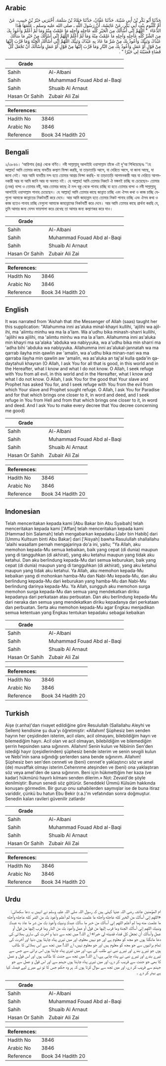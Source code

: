 ## Arabic


<div dir="rtl" lang="ar" style={{fontSize:'larger',backgroundColor:'#f8f9fa',padding:20}}>
حَدَّثَنَا أَبُو بَكْرِ بْنُ أَبِي شَيْبَةَ، حَدَّثَنَا عَفَّانُ، حَدَّثَنَا حَمَّادُ بْنُ سَلَمَةَ، أَخْبَرَنِي جَبْرُ بْنُ حَبِيبٍ، عَنْ أُمِّ كُلْثُومٍ بِنْتِ أَبِي بَكْرٍ، عَنْ عَائِشَةَ، أَنَّ رَسُولَ اللَّهِ ـ صلى الله عليه وسلم ـ عَلَّمَهَا هَذَا الدُّعَاءَ ‏ "‏ اللَّهُمَّ إِنِّي أَسْأَلُكَ مِنَ الْخَيْرِ كُلِّهِ عَاجِلِهِ وَآجِلِهِ مَا عَلِمْتُ مِنْهُ وَمَا لَمْ أَعْلَمْ وَأَعُوذُ بِكَ مِنَ الشَّرِّ كُلِّهِ عَاجِلِهِ وَآجِلِهِ مَا عَلِمْتُ مِنْهُ وَمَا لَمْ أَعْلَمْ اللَّهُمَّ إِنِّي أَسْأَلُكَ مِنْ خَيْرِ مَا سَأَلَكَ عَبْدُكَ وَنَبِيُّكَ وَأَعُوذُ بِكَ مِنْ شَرِّ مَا عَاذَ بِهِ عَبْدُكَ وَنَبِيُّكَ اللَّهُمَّ إِنِّي أَسْأَلُكَ الْجَنَّةَ وَمَا قَرَّبَ إِلَيْهَا مِنْ قَوْلٍ أَوْ عَمَلٍ وَأَعُوذُ بِكَ مِنَ النَّارِ وَمَا قَرَّبَ إِلَيْهَا مِنْ قَوْلٍ أَوْ عَمَلٍ وَأَسْأَلُكَ أَنْ تَجْعَلَ كُلَّ قَضَاءٍ قَضَيْتَهُ لِي خَيْرًا ‏"‏ ‏.‏
</div>
<div style={{backgroundColor:'#f8f9fa',padding:20, marginBottom: 10}}><table> <thead> <tr> <th>Grade</th> <th></th> </tr> </thead> <tbody> <tr><td>Sahih</td><td>Al-Albani</td></tr><tr><td>Sahih</td><td>Muhammad Fouad Abd al-Baqi</td></tr><tr><td>Sahih</td><td>Shuaib Al Arnaut</td></tr><tr><td>Hasan Or Sahih</td><td>Zubair Ali Zai</td></tr></tbody></table><table> <thead> <tr> <th>References:</th> <th></th> </tr> </thead> <tbody><tr><td>Hadith No</td><td>3846</td></tr><tr><td>Arabic No</td><td>3846</td></tr><tr><td>Reference</td><td>Book 34 Hadith 20</td></tr></tbody></table></div>

## Bengali


<div dir="ltr" lang="bn" style={{fontSize:'larger',backgroundColor:'#f8f9fa',padding:20}}>
২/৩৮৪৬। ‘আয়িশাহ (রাঃ) থেকে বর্ণিত। নবী সাল্লাল্লাহু আলাইহি ওয়াসাল্লাম তাঁকে এই দু’আ শিখিয়েছেনঃ ‘‘হে আল্লাহ! আমি তোমার কাছে যাবতীয় কল্যাণ ভিক্ষা করছি, যা তাড়াতাড়ি আসে, যা দেরিতে আসে, যা জানা আছে, যা জানা নেই। আর আমি যাবতীয় মন্দ হতে তোমার আশ্রয় ভিক্ষা করছি- যা তাড়াতাড়ি আগমনকারী আর যা দেরিতে আগমনকারী আর যা আমি জানি আর যা অবগত নই। হে আল্লাহ! আমি তোমার নিকটে ঐ মঙ্গলই চাচ্ছি যা চেয়েছেন- তোমার (নেক) বান্দা ও তোমার নবী, আর তোমার কাছে ঐ মন্দ বস্ত্ত থেকে পানাহ চাচ্ছি যা হতে তোমার বান্দা ও নবী সাল্লাল্লাহু আলাইহি ওয়াসাল্লাম পানাহ চেয়েছেন। হে আল্লাহ্! আমি তোমার কাছে জান্নাত চাচ্ছি এবং ঐসব কথা ও কাজ চাচ্ছি যেগুলো আমাকে জান্নাতের নিকটবর্তী করে দেবে। আর আমি জাহান্নাম হতে তোমার নিকট পানাহ চাচ্ছি এবং ঐসব কথা ও কাজ হতেও পানাহ চাচ্ছি যেগুলো আমাকে জাহান্নামের নিকটবর্তী করে দেবে। আর আমি তোমার কাছে প্রার্থনা করছি যে, তুমি আমার জন্য যেসব ফায়সালা করে রেখেছ তা আমার জন্য কল্যাণকর করে দাও।
</div>
<div style={{backgroundColor:'#f8f9fa',padding:20, marginBottom: 10}}><table> <thead> <tr> <th>Grade</th> <th></th> </tr> </thead> <tbody> <tr><td>Sahih</td><td>Al-Albani</td></tr><tr><td>Sahih</td><td>Muhammad Fouad Abd al-Baqi</td></tr><tr><td>Sahih</td><td>Shuaib Al Arnaut</td></tr><tr><td>Hasan Or Sahih</td><td>Zubair Ali Zai</td></tr></tbody></table><table> <thead> <tr> <th>References:</th> <th></th> </tr> </thead> <tbody><tr><td>Hadith No</td><td>3846</td></tr><tr><td>Arabic No</td><td>3846</td></tr><tr><td>Reference</td><td>Book 34 Hadith 20</td></tr></tbody></table></div>

## English


<div dir="ltr" lang="en" style={{fontSize:'larger',backgroundColor:'#f8f9fa',padding:20}}>
It was narrated from 'Aishah that :the Messenger of Allah (saas) taught her this supplication: "Allahumma inni as'aluka minal-khayri kullihi, 'ajilihi wa ajilihi, ma 'alimtu minhu wa ma la a'lam. Wa a'udhu bika minash-sharri kullihi, 'ajilihi wa ajilihi, ma 'alimtu minhu wa ma la a'lam. Allahumma inni as'aluka min khayri ma sa'alaka 'abduka wa nabiyyuka, wa a'udhu bika min sharri ma 'adha bihi 'abduka wa nabiyyuka. Allahumma inni as'alukal-jannatah wa ma qarrab ilayha min qawlin aw 'amalin, wa a'udhu bika minan-nari wa ma qarraba ilayha min qawlin aw 'amalin, wa as'aluka an taj'al kulla qada'in qadaytahuli khayran (O Allah, I ask You for all that is good, in this world and in the Hereafter, what I know and what I do not know. O Allah, I seek refuge with You from all evil, in this world and in the Hereafter, what I know and what I do not know. O Allah, I ask You for the good that Your slave and Prophet has asked You for, and I seek refuge with You from the evil from which Your slave and Prophet sought refuge. O Allah, I ask You for Paradise and for that which brings one closer to it, in word and deed, and I seek refuge in You from Hell and from that which brings one closer to it, in word and deed. And I ask You to make every decree that You decree concerning me good)
</div>
<div style={{backgroundColor:'#f8f9fa',padding:20, marginBottom: 10}}><table> <thead> <tr> <th>Grade</th> <th></th> </tr> </thead> <tbody> <tr><td>Sahih</td><td>Al-Albani</td></tr><tr><td>Sahih</td><td>Muhammad Fouad Abd al-Baqi</td></tr><tr><td>Sahih</td><td>Shuaib Al Arnaut</td></tr><tr><td>Hasan Or Sahih</td><td>Zubair Ali Zai</td></tr></tbody></table><table> <thead> <tr> <th>References:</th> <th></th> </tr> </thead> <tbody><tr><td>Hadith No</td><td>3846</td></tr><tr><td>Arabic No</td><td>3846</td></tr><tr><td>Reference</td><td>Book 34 Hadith 20</td></tr></tbody></table></div>

## Indonesian


<div dir="ltr" lang="id" style={{fontSize:'larger',backgroundColor:'#f8f9fa',padding:20}}>
Telah menceritakan kepada kami [Abu Bakar bin Abu Syaibah] telah menceritakan kepada kami ['Affan] telah menceritakan kepada kami [Hammad bin Salamah] telah mengabarkan kepadaku [Jabr bin Habib] dari [Ummu Kultsum binti Abu Bakar] dari ['Aisyah] bawha Rasulullah shallallahu 'alaihi wasallam pernah mengajarinya do'a ini, yaitu; "Ya Allah, aku memohon kepada-Mu semua kebaikan, baik yang cepat (di dunia) maupun yang di tangguhkan (di akhirat), yang aku ketahui maupun yang tidak aku ketahui. Dan aku berlindung kepada-Mu dari semua keburukan, baik yang cepat (di dunia) maupun yang di tangguhkan (di akhirat), yang aku ketahui maupun yang tidak aku ketahui. Ya Allah, aku memohon kepada-Mu kebaikan yang di mohonkan hamba-Mu dan Nabi-Mu kepada-Mu, dan aku berlindung kepada-Mu dari keburukan yang hamba-Mu dan Nabi-Mu berlindung darinya kepada-Mu. Ya Allah, sungguh aku memohon surga memohon surga kepada-Mu dan semua yang mendekatkan diriku kepadanya dari perkataan atau perbuatan. Dan aku berlindung kepada-Mu dari neraka dan semua yang mendekatkan diriku kepadanya dari perkataan dan perbuatan. Serta aku memohon kepada-Mu agar Engkau menjadikan semua ketentuan yang Engkau tentukan kepadaku sebagai kebaikan
</div>
<div style={{backgroundColor:'#f8f9fa',padding:20, marginBottom: 10}}><table> <thead> <tr> <th>Grade</th> <th></th> </tr> </thead> <tbody> <tr><td>Sahih</td><td>Al-Albani</td></tr><tr><td>Sahih</td><td>Muhammad Fouad Abd al-Baqi</td></tr><tr><td>Sahih</td><td>Shuaib Al Arnaut</td></tr><tr><td>Hasan Or Sahih</td><td>Zubair Ali Zai</td></tr></tbody></table><table> <thead> <tr> <th>References:</th> <th></th> </tr> </thead> <tbody><tr><td>Hadith No</td><td>3846</td></tr><tr><td>Arabic No</td><td>3846</td></tr><tr><td>Reference</td><td>Book 34 Hadith 20</td></tr></tbody></table></div>

## Turkish


<div dir="ltr" lang="tr" style={{fontSize:'larger',backgroundColor:'#f8f9fa',padding:20}}>
Aişe (r.anha)'dan rivayet edildiğine göre Resulullah (Sallallahu Aleyhi ve Sellem) kendisine şu dua'yı öğretmiştir: «Allahım! Şüphesiz ben senden hayrın her çeşidinden isterim, acil olanı, acil olmayanı, bilebildiğim hayrı ve bilemediğim hayrı. Acil olan ve acil olmayan, bilebildiğim ve bilemediğim şerrin hepsinden sana sığınırım. Allahım! Senin kulun ve Nibiinin Sen'den istediği hayır (çeşidlerinden) şüphesiz bende isterim ve senin sevgili kulun ve Nebi'inin sana sığındığı şerlerden sana bende sığınırım. Allahım! Şüphesiz ben sen'den cenneti ve (beni) cennet'e yaklaştırıcı söz ve amel (de) muvaffak olmayı isterim.Cehennme ateşinden ve (beni) ona yaklaştıran söz veya amel'den de sana sığınırım. Beni için hükmettiğim her kaza (ve kadar) hükmünü hayırlı kılmanı senden dilerim.» Not: Zevaid'de şöyle denilmiştir: Bunun senedi söz götürür. Seneddekl Ümmü Külsüm hakkında konuşanı görmedim. Bir gurup onu sahabilerden saymışlar ise de buna itiraz variddir, çünkü bu hatun Ebu Bekir (r.a.)'m vefatından sonra doğmuştur. Senedin kalan ravileri güvenilir zatlardır
</div>
<div style={{backgroundColor:'#f8f9fa',padding:20, marginBottom: 10}}><table> <thead> <tr> <th>Grade</th> <th></th> </tr> </thead> <tbody> <tr><td>Sahih</td><td>Al-Albani</td></tr><tr><td>Sahih</td><td>Muhammad Fouad Abd al-Baqi</td></tr><tr><td>Sahih</td><td>Shuaib Al Arnaut</td></tr><tr><td>Hasan Or Sahih</td><td>Zubair Ali Zai</td></tr></tbody></table><table> <thead> <tr> <th>References:</th> <th></th> </tr> </thead> <tbody><tr><td>Hadith No</td><td>3846</td></tr><tr><td>Arabic No</td><td>3846</td></tr><tr><td>Reference</td><td>Book 34 Hadith 20</td></tr></tbody></table></div>

## Urdu


<div dir="rtl" lang="ur" style={{fontSize:'larger',backgroundColor:'#f8f9fa',padding:20}}>
ام المؤمنین عائشہ رضی اللہ عنہا کہتی ہیں کہ رسول اللہ صلی اللہ علیہ وسلم نے انہیں یہ دعا سکھائی: «اللهم إني أسألك من الخير كله عاجله وآجله ما علمت منه وما لم أعلم وأعوذ بك من الشر كله عاجله وآجله ما علمت منه وما لم أعلم اللهم إني أسألك من خير ما سألك عبدك ونبيك وأعوذ بك من شر ما عاذ به عبدك ونبيك اللهم إني أسألك الجنة وما قرب إليها من قول أو عمل وأعوذ بك من النار وما قرب إليها من قول أو عمل وأسألك أن تجعل كل قضاء قضيته لي خيرا» اے اللہ! میں تجھ سے دنیا و آخرت کی ساری بھلائی کی دعا مانگتا ہوں جو مجھ کو معلوم ہے اور جو نہیں معلوم، اور میں تیری پناہ چاہتا ہوں دنیا اور آخرت کی تمام برائیوں سے جو مجھ کو معلوم ہیں اور جو معلوم نہیں، اے اللہ! میں تجھ سے اس بھلائی کا طالب ہوں جو تیرے بندے اور تیرے نبی نے طلب کی ہے، اور میں تیری پناہ چاہتا ہوں اس برائی سے جس سے تیرے بندے اور تیرے نبی نے پناہ چاہی ہے، اے اللہ! میں تجھ سے جنت کا طالب ہوں اور اس قول و عمل کا بھی جو جنت سے قریب کر دے، اور میں تیری پناہ چاہتا ہوں جہنم سے اور اس قول و عمل سے جو جہنم سے قریب کر دے، اور میں تجھ سے سوال کرتا ہوں کہ ہر وہ حکم جس کا تو نے میرے لیے فیصلہ کیا ہے بہتر کر دے ۔
</div>
<div style={{backgroundColor:'#f8f9fa',padding:20, marginBottom: 10}}><table> <thead> <tr> <th>Grade</th> <th></th> </tr> </thead> <tbody> <tr><td>Sahih</td><td>Al-Albani</td></tr><tr><td>Sahih</td><td>Muhammad Fouad Abd al-Baqi</td></tr><tr><td>Sahih</td><td>Shuaib Al Arnaut</td></tr><tr><td>Hasan Or Sahih</td><td>Zubair Ali Zai</td></tr></tbody></table><table> <thead> <tr> <th>References:</th> <th></th> </tr> </thead> <tbody><tr><td>Hadith No</td><td>3846</td></tr><tr><td>Arabic No</td><td>3846</td></tr><tr><td>Reference</td><td>Book 34 Hadith 20</td></tr></tbody></table></div>